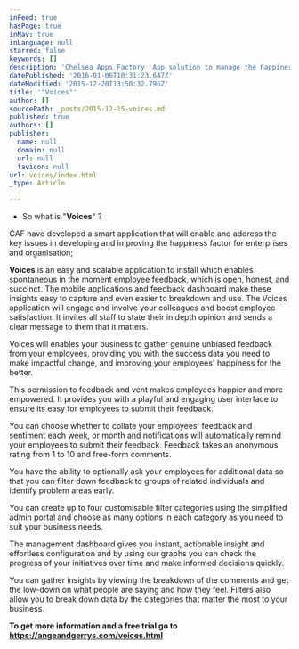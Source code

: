 ```yaml
---
inFeed: true
hasPage: true
inNav: true
inLanguage: null
starred: false
keywords: []
description: 'Chelsea Apps Factory  App solution to manage the happiness factor for Enterprises '
datePublished: '2016-01-06T10:31:23.647Z'
dateModified: '2015-12-20T13:50:32.796Z'
title: '"Voices"'
author: []
sourcePath: _posts/2015-12-15-voices.md
published: true
authors: []
publisher:
  name: null
  domain: null
  url: null
  favicon: null
url: voices/index.html
_type: Article

---
```

* So what is "**Voices**" ?

CAF have developed a smart application that will enable and
address the key issues in developing and improving the happiness factor for
enterprises and organisation;

**Voices** is an easy and scalable application to install
which enables spontaneous in the moment employee feedback, which is open,
honest, and succinct. The mobile applications and feedback dashboard make these
insights easy to capture and even easier to breakdown and use. The Voices
application will engage and involve your colleagues and boost employee
satisfaction. It invites all staff to state their in depth opinion and sends a
clear message to them that it matters. 

Voices will enables your business to gather genuine unbiased
feedback from your employees, providing you with the success data you need to
make impactful change, and improving your employees' happiness for the better.

This permission to feedback and vent makes employees happier
and more empowered. It provides you with a playful and engaging user interface to
ensure its easy for employees to submit their feedback.

You can choose whether to collate your employees' feedback
and sentiment each week, or month and notifications will automatically remind
your employees to submit their feedback. Feedback takes an anonymous rating
from 1 to 10 and free-form comments.

You have the ability to optionally ask your employees for
additional data so that you can filter down feedback to groups of related
individuals and identify problem areas early.

You can create up to four customisable filter categories
using the simplified admin portal and choose as many options in each category
as you need to suit your business needs.

The management dashboard gives you instant, actionable insight
and effortless configuration and by using our graphs you can check the progress
of your initiatives over time and make informed decisions quickly.

You can gather insights by viewing the breakdown of the
comments and get the low-down on what people are saying and how they feel.
Filters also allow you to break down data by the categories that matter the
most to your business.

**To get more information and a free trial go to https://angeandgerrys.com/voices.html**